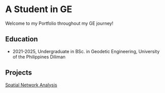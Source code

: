 # A Student in GE 
Welcome to my Portfolio throughout my GE journey!

## Education
- 2021-2025, Undergraduate in BSc. in Geodetic Engineering, University of the Philippines Diliman

## Projects 
[Spatial Network Analysis](https://colab.research.google.com/drive/12TJdVb5seqXjOkbRv1WaIITCqioxdadh?authuser=2)
